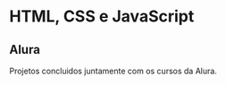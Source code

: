 # HTML, CSS e JavaScript
 <h2>Alura</h2>
 <p>Projetos concluidos juntamente com os cursos da Alura.</p>
